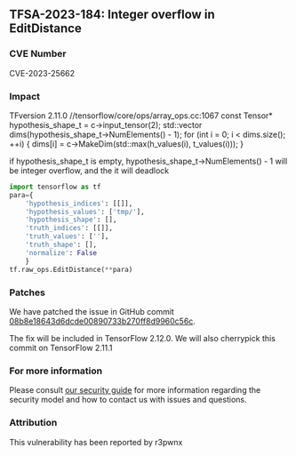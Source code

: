 ## TFSA-2023-184: Integer overflow in EditDistance

### CVE Number
CVE-2023-25662

### Impact
TFversion 2.11.0 //tensorflow/core/ops/array_ops.cc:1067 const Tensor* hypothesis_shape_t = c->input_tensor(2); std::vector<DimensionHandle> dims(hypothesis_shape_t->NumElements() - 1); for (int i = 0; i < dims.size(); ++i) { dims[i] = c->MakeDim(std::max(h_values(i), t_values(i))); }

if hypothesis_shape_t is empty, hypothesis_shape_t->NumElements() - 1 will be integer overflow, and the it will deadlock
```python
import tensorflow as tf
para={
    'hypothesis_indices': [[]],
    'hypothesis_values': ['tmp/'],
    'hypothesis_shape': [],
    'truth_indices': [[]],
    'truth_values': [''],
    'truth_shape': [],
    'normalize': False
    }
tf.raw_ops.EditDistance(**para)
```

### Patches
We have patched the issue in GitHub commit [08b8e18643d6dcde00890733b270ff8d9960c56c](https://github.com/tensorflow/tensorflow/commit/08b8e18643d6dcde00890733b270ff8d9960c56c).

The fix will be included in TensorFlow 2.12.0. We will also cherrypick this commit on TensorFlow 2.11.1


### For more information
Please consult [our security guide](https://github.com/tensorflow/tensorflow/blob/master/SECURITY.md) for more information regarding the security model and how to contact us with issues and questions.


### Attribution
This vulnerability has been reported by r3pwnx